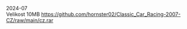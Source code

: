 2024-07
<br/>
Velikost 10MB https://github.com/hornster02/Classic_Car_Racing-2007-CZ/raw/main/cz.rar

